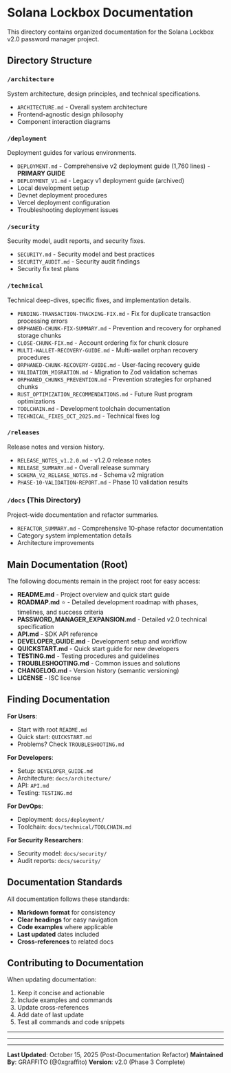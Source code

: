 # Solana Lockbox Documentation

This directory contains organized documentation for the Solana Lockbox v2.0 password manager project.

## Directory Structure

### `/architecture`
System architecture, design principles, and technical specifications.
- `ARCHITECTURE.md` - Overall system architecture
- Frontend-agnostic design philosophy
- Component interaction diagrams

### `/deployment`
Deployment guides for various environments.
- `DEPLOYMENT.md` - Comprehensive v2 deployment guide (1,760 lines) - **PRIMARY GUIDE**
- `DEPLOYMENT_V1.md` - Legacy v1 deployment guide (archived)
- Local development setup
- Devnet deployment procedures
- Vercel deployment configuration
- Troubleshooting deployment issues

### `/security`
Security model, audit reports, and security fixes.
- `SECURITY.md` - Security model and best practices
- `SECURITY_AUDIT.md` - Security audit findings
- Security fix test plans

### `/technical`
Technical deep-dives, specific fixes, and implementation details.
- `PENDING-TRANSACTION-TRACKING-FIX.md` - Fix for duplicate transaction processing errors
- `ORPHANED-CHUNK-FIX-SUMMARY.md` - Prevention and recovery for orphaned storage chunks
- `CLOSE-CHUNK-FIX.md` - Account ordering fix for chunk closure
- `MULTI-WALLET-RECOVERY-GUIDE.md` - Multi-wallet orphan recovery procedures
- `ORPHANED-CHUNK-RECOVERY-GUIDE.md` - User-facing recovery guide
- `VALIDATION_MIGRATION.md` - Migration to Zod validation schemas
- `ORPHANED_CHUNKS_PREVENTION.md` - Prevention strategies for orphaned chunks
- `RUST_OPTIMIZATION_RECOMMENDATIONS.md` - Future Rust program optimizations
- `TOOLCHAIN.md` - Development toolchain documentation
- `TECHNICAL_FIXES_OCT_2025.md` - Technical fixes log

### `/releases`
Release notes and version history.
- `RELEASE_NOTES_v1.2.0.md` - v1.2.0 release notes
- `RELEASE_SUMMARY.md` - Overall release summary
- `SCHEMA_V2_RELEASE_NOTES.md` - Schema v2 migration
- `PHASE-10-VALIDATION-REPORT.md` - Phase 10 validation results

### `/docs` (This Directory)
Project-wide documentation and refactor summaries.
- `REFACTOR_SUMMARY.md` - Comprehensive 10-phase refactor documentation
- Category system implementation details
- Architecture improvements

## Main Documentation (Root)

The following documents remain in the project root for easy access:

- **README.md** - Project overview and quick start guide
- **ROADMAP.md** ⭐ - Detailed development roadmap with phases, timelines, and success criteria
- **PASSWORD_MANAGER_EXPANSION.md** - Detailed v2.0 technical specification
- **API.md** - SDK API reference
- **DEVELOPER_GUIDE.md** - Development setup and workflow
- **QUICKSTART.md** - Quick start guide for new developers
- **TESTING.md** - Testing procedures and guidelines
- **TROUBLESHOOTING.md** - Common issues and solutions
- **CHANGELOG.md** - Version history (semantic versioning)
- **LICENSE** - ISC license

## Finding Documentation

**For Users**:
- Start with root `README.md`
- Quick start: `QUICKSTART.md`
- Problems? Check `TROUBLESHOOTING.md`

**For Developers**:
- Setup: `DEVELOPER_GUIDE.md`
- Architecture: `docs/architecture/`
- API: `API.md`
- Testing: `TESTING.md`

**For DevOps**:
- Deployment: `docs/deployment/`
- Toolchain: `docs/technical/TOOLCHAIN.md`

**For Security Researchers**:
- Security model: `docs/security/`
- Audit reports: `docs/security/`

## Documentation Standards

All documentation follows these standards:
- **Markdown format** for consistency
- **Clear headings** for easy navigation
- **Code examples** where applicable
- **Last updated** dates included
- **Cross-references** to related docs

## Contributing to Documentation

When updating documentation:
1. Keep it concise and actionable
2. Include examples and commands
3. Update cross-references
4. Add date of last update
5. Test all commands and code snippets

---

---

---

**Last Updated**: October 15, 2025 (Post-Documentation Refactor)
**Maintained By**: GRAFFITO (@0xgraffito)
**Version**: v2.0 (Phase 3 Complete)
